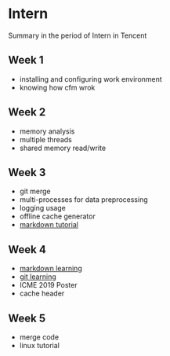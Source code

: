 # Intern
  Summary in the period of Intern in Tencent

## Week 1
  - installing and configuring work environment
  - knowing how cfm wrok

## Week 2 
  - memory analysis
  - multiple threads
  - shared memory read/write

## Week 3
  - git merge
  - multi-processes for data preprocessing
  - logging usage
  - offline cache generator
  - [markdown tutorial](http://xianbai.me/learn-md/article/about/readme.html)

## Week 4
  - [markdown learning](http://xianbai.me/learn-md/article/about/readme.html)
  - [git learning](https://github.com/nnUyi/Intern/tree/master/git)
  - ICME 2019 Poster
  - cache header
  
## Week 5
  - merge code
  - linux tutorial

